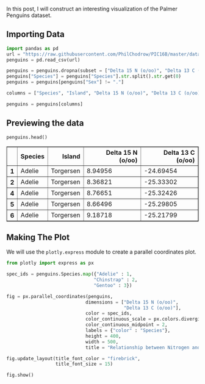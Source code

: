 In this post, I will construct an interesting visualization of the Palmer Penguins dataset.

## Importing Data


```python
import pandas as pd
url = "https://raw.githubusercontent.com/PhilChodrow/PIC16B/master/datasets/palmer_penguins.csv"
penguins = pd.read_csv(url)

penguins = penguins.dropna(subset = ["Delta 15 N (o/oo)", "Delta 13 C (o/oo)"])
penguins["Species"] = penguins["Species"].str.split().str.get(0)
penguins = penguins[penguins["Sex"] != "."]

columns = ["Species", "Island", "Delta 15 N (o/oo)", "Delta 13 C (o/oo)"]

penguins = penguins[columns]
```

## Previewing the data


```python
penguins.head()
```




<div>
<style scoped>
    .dataframe tbody tr th:only-of-type {
        vertical-align: middle;
    }

    .dataframe tbody tr th {
        vertical-align: top;
    }

    .dataframe thead th {
        text-align: right;
    }
</style>
<table border="1" class="dataframe">
  <thead>
    <tr style="text-align: right;">
      <th></th>
      <th>Species</th>
      <th>Island</th>
      <th>Delta 15 N (o/oo)</th>
      <th>Delta 13 C (o/oo)</th>
    </tr>
  </thead>
  <tbody>
    <tr>
      <th>1</th>
      <td>Adelie</td>
      <td>Torgersen</td>
      <td>8.94956</td>
      <td>-24.69454</td>
    </tr>
    <tr>
      <th>2</th>
      <td>Adelie</td>
      <td>Torgersen</td>
      <td>8.36821</td>
      <td>-25.33302</td>
    </tr>
    <tr>
      <th>4</th>
      <td>Adelie</td>
      <td>Torgersen</td>
      <td>8.76651</td>
      <td>-25.32426</td>
    </tr>
    <tr>
      <th>5</th>
      <td>Adelie</td>
      <td>Torgersen</td>
      <td>8.66496</td>
      <td>-25.29805</td>
    </tr>
    <tr>
      <th>6</th>
      <td>Adelie</td>
      <td>Torgersen</td>
      <td>9.18718</td>
      <td>-25.21799</td>
    </tr>
  </tbody>
</table>
</div>



## Making The Plot

We will use the `plotly.express` module to create a parallel coordinates plot.


```python
from plotly import express as px
```


```python
spec_ids = penguins.Species.map({"Adelie" : 1,
                                "Chinstrap" : 2,
                                "Gentoo" : 3})

fig = px.parallel_coordinates(penguins,
                             dimensions = ["Delta 15 N (o/oo)",
                                           "Delta 13 C (o/oo)"],
                             color = spec_ids,
                             color_continuous_scale = px.colors.diverging.Tealrose,
                             color_continuous_midpoint = 2,
                             labels = {"color" : "Species"},
                             height = 400,
                             width = 500,
                             title = "Relationship between Nitrogen and Carbon Isotopes")

fig.update_layout(title_font_color = "firebrick",
                  title_font_size = 15)

fig.show()
```


<div>                            <div id="d0cf50e6-2197-4f94-b16d-167428fd58c7" class="plotly-graph-div" style="height:400px; width:500px;"></div>            <script type="text/javascript">                require(["plotly"], function(Plotly) {                    window.PLOTLYENV=window.PLOTLYENV || {};                                    if (document.getElementById("d0cf50e6-2197-4f94-b16d-167428fd58c7")) {                    Plotly.newPlot(                        "d0cf50e6-2197-4f94-b16d-167428fd58c7",                        [{"dimensions":[{"label":"Delta 15 N (o/oo)","values":[8.94956,8.36821,8.76651,8.66496,9.18718,9.4606,9.13362,8.63243,8.55583,9.18528,8.67538,8.47827,9.11616,8.73762,8.66271,9.22286,8.43423,9.63954,9.21292,8.93997,8.08138,8.38404,8.90027,9.69756,9.72764,9.66523,8.79665,9.17847,9.15308,9.18985,8.04787,9.41131,9.68933,9.50772,9.2372,9.36392,9.49106,9.51784,8.87988,8.46616,8.51362,8.19539,8.48095,8.41837,8.35396,8.57199,8.56674,9.07878,9.108,8.96472,8.74802,8.58063,8.62264,8.62623,8.85562,8.56192,8.71078,8.47781,8.86853,7.88863,9.29808,8.33524,8.18658,8.70642,8.2993,8.47257,8.3554,7.82381,9.05736,7.69778,8.63259,7.88494,8.90002,8.32718,9.14863,8.57087,8.59147,9.07826,8.36936,8.46531,8.77018,8.01485,8.49915,8.90723,8.48204,8.10277,8.39459,9.04218,8.97025,8.84451,9.01079,9.2151,9.51929,9.02642,8.85699,8.77322,9.59245,9.79532,9.31735,8.43951,8.65466,9.02657,8.80186,8.80967,8.91434,9.18021,9.49645,8.96436,9.32277,9.04296,9.11066,9.30722,9.59462,8.81668,9.22537,8.88098,8.52566,9.19031,9.10702,8.9846,8.86495,8.98705,8.56708,8.717,8.94365,8.75984,8.95998,8.61651,9.25769,9.2881,9.23408,8.79787,9.05674,9.06829,9.22033,9.11006,8.68744,8.94332,8.97533,8.93465,8.8964,9.03935,8.92069,9.29078,8.64701,9.00642,8.88942,8.85664,8.63701,8.47173,8.79581,8.95063,8.68747,8.72037,9.0233,9.12277,9.8059,10.02019,9.14382,9.32105,9.27158,9.35138,9.42666,9.35416,9.28153,9.74144,9.36799,8.9399,9.63074,9.37369,9.25177,9.08458,9.49283,9.36668,9.23196,9.75486,9.07825,8.83502,9.43146,9.80589,10.02544,9.53262,9.61734,10.02372,9.36493,9.43684,9.45827,9.46819,9.34089,9.6895,9.32169,9.46929,9.43782,9.415,9.93727,9.56534,9.77528,9.62357,9.88809,9.74492,9.46985,9.65061,9.26715,9.70465,9.37608,9.4618,9.98044,9.39305,7.993,8.14756,8.14705,8.2554,8.2345,7.9953,8.24515,8.22673,8.13643,8.1631,8.19579,8.10417,7.77672,7.8208,7.79958,8.07137,7.63884,8.27376,7.84057,7.96491,7.8962,7.6322,7.90436,7.90971,7.68528,7.83733,7.96621,7.92358,7.6887,8.30515,7.63452,7.97408,7.76843,7.89744,8.03659,7.96935,8.13746,8.01979,8.14776,8.14567,8.38324,8.37615,8.26548,8.46894,8.27141,8.47829,8.65803,8.45167,8.55868,8.38289,8.39867,8.51951,8.50153,8.48789,8.63488,8.58319,8.63604,8.48367,8.74647,8.65015,8.60092,8.6287,8.49662,8.60447,8.47067,8.24253,8.49854,8.64931,8.63551,8.53018,8.35078,8.24651,8.58487,8.47938,8.5964,8.39299,8.40327,8.24694,8.19749,8.35802,8.28601,8.19101,8.20042,8.11238,8.27428,8.23468,8.15426,8.12691,8.27595,8.29671,8.36701,8.15566,8.83352,8.20106,8.27102,8.03624,7.8881,8.16582,8.2066,8.10231,8.3118,8.30817,8.65914,8.25818,8.32359,8.12311,8.41017,8.4207,8.45738,8.24691,8.29226,8.21634,8.78557,8.30231,8.08354,8.33825,7.99184,8.41151,8.30166,8.24246,8.3639]},{"label":"Delta 13 C (o/oo)","values":[-24.69454,-25.33302,-25.32426,-25.29805,-25.21799,-24.89958,-25.09368,-25.21315,-25.22588,-25.06691,-25.13993,-25.23319,-24.77227,-25.09383,-25.0639,-25.03474,-25.22664,-25.29856,-24.3613,-25.36288,-25.49448,-25.19837,-25.11609,-25.11223,-25.0102,-25.0602,-25.14591,-25.23061,-25.03469,-25.12255,-25.49523,-25.04169,-24.4228,-25.03492,-24.52698,-25.01745,-24.10255,-25.07683,-25.18543,-26.12989,-26.55602,-26.17213,-26.3146,-26.54718,-26.27853,-26.07188,-25.98843,-25.88156,-25.89677,-26.40943,-26.37809,-26.21569,-26.60023,-26.1165,-26.09294,-25.95541,-25.81012,-26.07821,-26.06209,-26.63085,-25.23453,-26.55351,-26.45978,-26.15003,-26.38986,-26.02002,-26.44787,-26.51382,-25.81513,-26.5387,-26.23027,-26.24837,-26.46254,-26.38396,-26.09635,-26.22227,-26.08165,-26.12417,-26.11199,-26.05621,-25.83352,-26.69543,-26.42406,-26.30037,-26.57941,-26.50086,-26.01152,-26.15775,-26.03679,-26.28055,-26.38085,-26.2253,-25.69199,-25.86482,-25.80208,-26.48973,-25.70711,-25.27385,-25.45171,-26.57563,-26.32909,-26.06203,-26.41218,-26.78958,-26.42018,-25.77264,-26.36678,-23.90309,-26.09989,-26.19444,-26.42563,-25.61039,-25.42621,-25.95399,-25.60826,-25.89741,-26.0245,-25.73722,-26.01363,-25.57956,-26.1396,-25.57647,-26.49288,-25.77951,-26.06943,-25.97696,-26.32601,-26.07021,-25.88798,-25.54976,-26.01549,-26.61075,-25.79529,-25.85203,-26.03442,-25.79549,-25.8306,-25.79189,-26.03495,-26.07081,-26.06967,-24.30229,-24.23592,-24.7557,-24.62717,-24.61867,-24.49433,-24.55644,-24.84059,-24.29229,-24.36088,-24.59897,-24.38751,-24.80526,-24.38933,-24.90024,-24.7294,-24.54704,-24.57994,-24.64162,-24.64335,-24.6879,-24.26375,-25.01185,-24.97134,-24.59467,-24.47142,-23.89017,-24.34684,-24.52896,-24.69638,-24.54903,-24.59996,-24.45195,-24.17282,-24.31198,-25.1455,-24.65859,-24.6844,-24.73735,-24.90816,-24.66867,-24.66188,-24.86594,-24.66259,-24.16566,-24.35575,-24.45721,-24.45189,-24.43062,-24.41562,-24.48403,-24.36202,-24.805,-24.59066,-24.60882,-24.56481,-24.78984,-24.59513,-24.404,-24.65786,-24.48153,-24.31912,-24.53494,-24.40753,-24.70615,-24.68741,-24.25255,-25.5139,-25.39369,-25.46172,-25.40075,-25.54456,-25.32829,-25.46782,-25.4276,-25.32176,-25.38017,-25.3933,-25.50562,-25.4168,-25.48025,-25.62618,-25.52473,-25.52627,-25.00169,-25.37899,-25.39587,-25.37746,-25.46569,-25.3947,-25.38157,-25.39181,-25.42826,-25.69327,-25.48383,-25.50811,-25.19017,-25.46327,-25.53768,-25.6821,-26.63405,-26.86127,-26.70968,-26.79093,-26.68311,-26.84506,-26.59467,-26.84272,-26.72791,-26.7699,-26.60436,-26.7765,-26.61788,-26.57585,-26.89644,-26.67799,-26.86352,-26.79358,-27.01854,-26.61414,-26.83006,-26.75621,-26.84415,-26.7489,-26.86485,-26.79846,-26.79053,-26.84374,-26.60484,-26.84166,-26.61601,-26.69166,-26.8154,-26.74809,-26.68867,-26.74249,-26.72751,-26.70783,-26.66958,-26.5929,-26.9547,-26.71199,-26.78733,-26.76821,-26.65359,-26.65931,-26.2766,-26.27573,-26.24369,-26.39677,-26.20372,-26.30019,-26.18599,-26.3433,-26.23613,-26.11657,-26.08547,-25.89834,-26.22848,-25.69195,-26.16524,-26.11244,-26.06594,-26.04726,-26.13971,-26.36863,-26.18763,-26.35425,-26.21651,-25.79203,-26.23886,-26.05756,-26.44815,-26.33867,-26.38092,-26.22664,-26.18466,-26.21019,-26.11046,-25.76147,-25.96013,-26.18161,-25.88547,-26.20538,-26.13832,-26.04117,-26.11969,-26.15531]}],"domain":{"x":[0.0,1.0],"y":[0.0,1.0]},"line":{"color":[1,1,1,1,1,1,1,1,1,1,1,1,1,1,1,1,1,1,1,1,1,1,1,1,1,1,1,1,1,1,1,1,1,1,1,1,1,1,1,1,1,1,1,1,1,1,1,1,1,1,1,1,1,1,1,1,1,1,1,1,1,1,1,1,1,1,1,1,1,1,1,1,1,1,1,1,1,1,1,1,1,1,1,1,1,1,1,1,1,1,1,1,1,1,1,1,1,1,1,1,1,1,1,1,1,1,1,1,1,1,1,1,1,1,1,1,1,1,1,1,1,1,1,1,1,1,1,1,1,1,1,1,1,1,1,1,1,1,1,1,1,2,2,2,2,2,2,2,2,2,2,2,2,2,2,2,2,2,2,2,2,2,2,2,2,2,2,2,2,2,2,2,2,2,2,2,2,2,2,2,2,2,2,2,2,2,2,2,2,2,2,2,2,2,2,2,2,2,2,2,2,2,2,2,2,2,2,2,3,3,3,3,3,3,3,3,3,3,3,3,3,3,3,3,3,3,3,3,3,3,3,3,3,3,3,3,3,3,3,3,3,3,3,3,3,3,3,3,3,3,3,3,3,3,3,3,3,3,3,3,3,3,3,3,3,3,3,3,3,3,3,3,3,3,3,3,3,3,3,3,3,3,3,3,3,3,3,3,3,3,3,3,3,3,3,3,3,3,3,3,3,3,3,3,3,3,3,3,3,3,3,3,3,3,3,3,3,3,3,3,3,3,3,3,3,3,3,3,3],"coloraxis":"coloraxis"},"name":"","type":"parcoords"}],                        {"coloraxis":{"cmid":2,"colorbar":{"title":{"text":"Species"}},"colorscale":[[0.0,"rgb(0, 147, 146)"],[0.16666666666666666,"rgb(114, 170, 161)"],[0.3333333333333333,"rgb(177, 199, 179)"],[0.5,"rgb(241, 234, 200)"],[0.6666666666666666,"rgb(229, 185, 173)"],[0.8333333333333334,"rgb(217, 137, 148)"],[1.0,"rgb(208, 88, 126)"]]},"height":400,"legend":{"tracegroupgap":0},"template":{"data":{"bar":[{"error_x":{"color":"#2a3f5f"},"error_y":{"color":"#2a3f5f"},"marker":{"line":{"color":"#E5ECF6","width":0.5},"pattern":{"fillmode":"overlay","size":10,"solidity":0.2}},"type":"bar"}],"barpolar":[{"marker":{"line":{"color":"#E5ECF6","width":0.5},"pattern":{"fillmode":"overlay","size":10,"solidity":0.2}},"type":"barpolar"}],"carpet":[{"aaxis":{"endlinecolor":"#2a3f5f","gridcolor":"white","linecolor":"white","minorgridcolor":"white","startlinecolor":"#2a3f5f"},"baxis":{"endlinecolor":"#2a3f5f","gridcolor":"white","linecolor":"white","minorgridcolor":"white","startlinecolor":"#2a3f5f"},"type":"carpet"}],"choropleth":[{"colorbar":{"outlinewidth":0,"ticks":""},"type":"choropleth"}],"contour":[{"colorbar":{"outlinewidth":0,"ticks":""},"colorscale":[[0.0,"#0d0887"],[0.1111111111111111,"#46039f"],[0.2222222222222222,"#7201a8"],[0.3333333333333333,"#9c179e"],[0.4444444444444444,"#bd3786"],[0.5555555555555556,"#d8576b"],[0.6666666666666666,"#ed7953"],[0.7777777777777778,"#fb9f3a"],[0.8888888888888888,"#fdca26"],[1.0,"#f0f921"]],"type":"contour"}],"contourcarpet":[{"colorbar":{"outlinewidth":0,"ticks":""},"type":"contourcarpet"}],"heatmap":[{"colorbar":{"outlinewidth":0,"ticks":""},"colorscale":[[0.0,"#0d0887"],[0.1111111111111111,"#46039f"],[0.2222222222222222,"#7201a8"],[0.3333333333333333,"#9c179e"],[0.4444444444444444,"#bd3786"],[0.5555555555555556,"#d8576b"],[0.6666666666666666,"#ed7953"],[0.7777777777777778,"#fb9f3a"],[0.8888888888888888,"#fdca26"],[1.0,"#f0f921"]],"type":"heatmap"}],"heatmapgl":[{"colorbar":{"outlinewidth":0,"ticks":""},"colorscale":[[0.0,"#0d0887"],[0.1111111111111111,"#46039f"],[0.2222222222222222,"#7201a8"],[0.3333333333333333,"#9c179e"],[0.4444444444444444,"#bd3786"],[0.5555555555555556,"#d8576b"],[0.6666666666666666,"#ed7953"],[0.7777777777777778,"#fb9f3a"],[0.8888888888888888,"#fdca26"],[1.0,"#f0f921"]],"type":"heatmapgl"}],"histogram":[{"marker":{"pattern":{"fillmode":"overlay","size":10,"solidity":0.2}},"type":"histogram"}],"histogram2d":[{"colorbar":{"outlinewidth":0,"ticks":""},"colorscale":[[0.0,"#0d0887"],[0.1111111111111111,"#46039f"],[0.2222222222222222,"#7201a8"],[0.3333333333333333,"#9c179e"],[0.4444444444444444,"#bd3786"],[0.5555555555555556,"#d8576b"],[0.6666666666666666,"#ed7953"],[0.7777777777777778,"#fb9f3a"],[0.8888888888888888,"#fdca26"],[1.0,"#f0f921"]],"type":"histogram2d"}],"histogram2dcontour":[{"colorbar":{"outlinewidth":0,"ticks":""},"colorscale":[[0.0,"#0d0887"],[0.1111111111111111,"#46039f"],[0.2222222222222222,"#7201a8"],[0.3333333333333333,"#9c179e"],[0.4444444444444444,"#bd3786"],[0.5555555555555556,"#d8576b"],[0.6666666666666666,"#ed7953"],[0.7777777777777778,"#fb9f3a"],[0.8888888888888888,"#fdca26"],[1.0,"#f0f921"]],"type":"histogram2dcontour"}],"mesh3d":[{"colorbar":{"outlinewidth":0,"ticks":""},"type":"mesh3d"}],"parcoords":[{"line":{"colorbar":{"outlinewidth":0,"ticks":""}},"type":"parcoords"}],"pie":[{"automargin":true,"type":"pie"}],"scatter":[{"marker":{"colorbar":{"outlinewidth":0,"ticks":""}},"type":"scatter"}],"scatter3d":[{"line":{"colorbar":{"outlinewidth":0,"ticks":""}},"marker":{"colorbar":{"outlinewidth":0,"ticks":""}},"type":"scatter3d"}],"scattercarpet":[{"marker":{"colorbar":{"outlinewidth":0,"ticks":""}},"type":"scattercarpet"}],"scattergeo":[{"marker":{"colorbar":{"outlinewidth":0,"ticks":""}},"type":"scattergeo"}],"scattergl":[{"marker":{"colorbar":{"outlinewidth":0,"ticks":""}},"type":"scattergl"}],"scattermapbox":[{"marker":{"colorbar":{"outlinewidth":0,"ticks":""}},"type":"scattermapbox"}],"scatterpolar":[{"marker":{"colorbar":{"outlinewidth":0,"ticks":""}},"type":"scatterpolar"}],"scatterpolargl":[{"marker":{"colorbar":{"outlinewidth":0,"ticks":""}},"type":"scatterpolargl"}],"scatterternary":[{"marker":{"colorbar":{"outlinewidth":0,"ticks":""}},"type":"scatterternary"}],"surface":[{"colorbar":{"outlinewidth":0,"ticks":""},"colorscale":[[0.0,"#0d0887"],[0.1111111111111111,"#46039f"],[0.2222222222222222,"#7201a8"],[0.3333333333333333,"#9c179e"],[0.4444444444444444,"#bd3786"],[0.5555555555555556,"#d8576b"],[0.6666666666666666,"#ed7953"],[0.7777777777777778,"#fb9f3a"],[0.8888888888888888,"#fdca26"],[1.0,"#f0f921"]],"type":"surface"}],"table":[{"cells":{"fill":{"color":"#EBF0F8"},"line":{"color":"white"}},"header":{"fill":{"color":"#C8D4E3"},"line":{"color":"white"}},"type":"table"}]},"layout":{"annotationdefaults":{"arrowcolor":"#2a3f5f","arrowhead":0,"arrowwidth":1},"autotypenumbers":"strict","coloraxis":{"colorbar":{"outlinewidth":0,"ticks":""}},"colorscale":{"diverging":[[0,"#8e0152"],[0.1,"#c51b7d"],[0.2,"#de77ae"],[0.3,"#f1b6da"],[0.4,"#fde0ef"],[0.5,"#f7f7f7"],[0.6,"#e6f5d0"],[0.7,"#b8e186"],[0.8,"#7fbc41"],[0.9,"#4d9221"],[1,"#276419"]],"sequential":[[0.0,"#0d0887"],[0.1111111111111111,"#46039f"],[0.2222222222222222,"#7201a8"],[0.3333333333333333,"#9c179e"],[0.4444444444444444,"#bd3786"],[0.5555555555555556,"#d8576b"],[0.6666666666666666,"#ed7953"],[0.7777777777777778,"#fb9f3a"],[0.8888888888888888,"#fdca26"],[1.0,"#f0f921"]],"sequentialminus":[[0.0,"#0d0887"],[0.1111111111111111,"#46039f"],[0.2222222222222222,"#7201a8"],[0.3333333333333333,"#9c179e"],[0.4444444444444444,"#bd3786"],[0.5555555555555556,"#d8576b"],[0.6666666666666666,"#ed7953"],[0.7777777777777778,"#fb9f3a"],[0.8888888888888888,"#fdca26"],[1.0,"#f0f921"]]},"colorway":["#636efa","#EF553B","#00cc96","#ab63fa","#FFA15A","#19d3f3","#FF6692","#B6E880","#FF97FF","#FECB52"],"font":{"color":"#2a3f5f"},"geo":{"bgcolor":"white","lakecolor":"white","landcolor":"#E5ECF6","showlakes":true,"showland":true,"subunitcolor":"white"},"hoverlabel":{"align":"left"},"hovermode":"closest","mapbox":{"style":"light"},"paper_bgcolor":"white","plot_bgcolor":"#E5ECF6","polar":{"angularaxis":{"gridcolor":"white","linecolor":"white","ticks":""},"bgcolor":"#E5ECF6","radialaxis":{"gridcolor":"white","linecolor":"white","ticks":""}},"scene":{"xaxis":{"backgroundcolor":"#E5ECF6","gridcolor":"white","gridwidth":2,"linecolor":"white","showbackground":true,"ticks":"","zerolinecolor":"white"},"yaxis":{"backgroundcolor":"#E5ECF6","gridcolor":"white","gridwidth":2,"linecolor":"white","showbackground":true,"ticks":"","zerolinecolor":"white"},"zaxis":{"backgroundcolor":"#E5ECF6","gridcolor":"white","gridwidth":2,"linecolor":"white","showbackground":true,"ticks":"","zerolinecolor":"white"}},"shapedefaults":{"line":{"color":"#2a3f5f"}},"ternary":{"aaxis":{"gridcolor":"white","linecolor":"white","ticks":""},"baxis":{"gridcolor":"white","linecolor":"white","ticks":""},"bgcolor":"#E5ECF6","caxis":{"gridcolor":"white","linecolor":"white","ticks":""}},"title":{"x":0.05},"xaxis":{"automargin":true,"gridcolor":"white","linecolor":"white","ticks":"","title":{"standoff":15},"zerolinecolor":"white","zerolinewidth":2},"yaxis":{"automargin":true,"gridcolor":"white","linecolor":"white","ticks":"","title":{"standoff":15},"zerolinecolor":"white","zerolinewidth":2}}},"title":{"font":{"color":"firebrick","size":15},"text":"Relationship between Nitrogen and Carbon Isotopes"},"width":500},                        {"responsive": true}                    ).then(function(){

var gd = document.getElementById('d0cf50e6-2197-4f94-b16d-167428fd58c7');
var x = new MutationObserver(function (mutations, observer) {{
        var display = window.getComputedStyle(gd).display;
        if (!display || display === 'none') {{
            console.log([gd, 'removed!']);
            Plotly.purge(gd);
            observer.disconnect();
        }}
}});

// Listen for the removal of the full notebook cells
var notebookContainer = gd.closest('#notebook-container');
if (notebookContainer) {{
    x.observe(notebookContainer, {childList: true});
}}

// Listen for the clearing of the current output cell
var outputEl = gd.closest('.output');
if (outputEl) {{
    x.observe(outputEl, {childList: true});
}}

                        })                };                });            </script>        </div>


Species 1 refers to Adelie Penguins, and 2 to Chinstrap, and 3 to Gentoo.

This plot allows for users to highlight specific ranges by performing mouse drags on the specific axes. 

Here, we can see pairs of isotope data for each penguin observation. We observe that the range for both isotopes for Adelies penguins is wider than the other species. Additionally, Chinstrap penguins tend to have higher values for both isotopes, and Gentoo penguins tend to have lower values than the other penguins


```python

```
